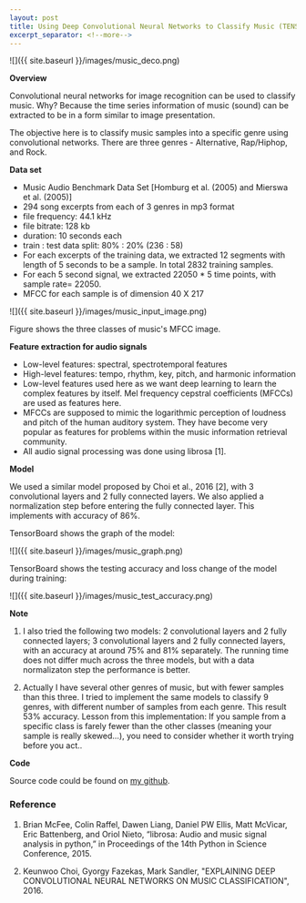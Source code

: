 ```yaml
---
layout: post
title: Using Deep Convolutional Neural Networks to Classify Music (TENSORFLOW) 
excerpt_separator: <!--more-->
---
```

<script src="https://cdn.mathjax.org/mathjax/latest/MathJax.js?config=TeX-AMS-MML_HTMLorMML"></script>

![]({{ site.baseurl }}/images/music_deco.png)
<!--more-->

**Overview**

Convolutional neural networks for image recognition can be used to classify music. Why? Because the time series information of music (sound) can be extracted to be in a form similar to image presentation.  

The objective here is to classify music samples into a specific genre using convolutional networks. There are three genres - Alternative, Rap/Hiphop, and Rock.

**Data set** 

* Music Audio Benchmark Data Set [Homburg et al. (2005) and Mierswa et al. (2005)]
* 294 song excerpts from each of 3 genres in mp3 format
* file frequency: 44.1 kHz
* file bitrate: 128 kb
* duration: 10 seconds each
* train : test data split:  80% : 20% (236 : 58)
* For each excerpts of the training data, we extracted 12 segments with length of 5 seconds to be a sample. In total 2832 training samples.
* For each 5 second signal, we extracted 22050 * 5 time points, with sample rate= 22050.  
* MFCC for each sample is of dimension 40 X 217

![]({{ site.baseurl }}/images/music_input_image.png)

Figure shows the three classes of music's MFCC image.

**Feature extraction for audio signals**

* Low-level features: spectral, spectrotemporal features
* High-level features: tempo, rhythm, key, pitch, and harmonic information
* Low-level features used here as we want deep learning to learn the complex features by itself. Mel frequency cepstral coefficients (MFCCs) are used as features here.
* MFCCs are supposed to mimic the logarithmic perception of loudness and pitch of the human auditory system. They have become very popular as features for problems within the music information retrieval community. 
* All audio signal processing was done using librosa [1].

**Model**

We used a similar model proposed by Choi et al., 2016 [2], with 3 convolutional layers and 2 fully connected layers. We also applied a normalization step before entering the fully connected layer. This implements with accuracy of 86%.

TensorBoard shows the graph of the model:

![]({{ site.baseurl }}/images/music_graph.png)

TensorBoard shows the testing accuracy and loss change of the model during training:

![]({{ site.baseurl }}/images/music_test_accuracy.png)

**Note**

1. I also tried the following two models: 2 convolutional layers and 2 fully connected layers; 3 convolutional layers and 2 fully connected layers, with an accuracy at around 75% and 81% separately. The running time does not differ much across the three models, but with a data normalizaton step the performance is better. 

2. Actually I have several other genres of music, but with fewer samples than this three. I tried to implement the same models to classify 9 genres, with different number of samples from each genre. This result 53% accuracy. Lesson from this implementation: If you sample from a specific class is farely fewer than the other classes (meaning your sample is really skewed...), you need to consider whether it worth trying before you act..

**Code**

Source code could be found on [my github](https://github.com/pestoo0221/tensorflow_music_CNN).

### Reference

1. Brian McFee, Colin Raffel, Dawen Liang, Daniel PW Ellis, Matt McVicar, Eric Battenberg, and Oriol Nieto, “librosa: Audio and music signal analysis in python,” in Proceedings of the 14th Python in Science Conference, 2015.

2. Keunwoo Choi, Gyorgy Fazekas, Mark Sandler, "EXPLAINING DEEP CONVOLUTIONAL NEURAL NETWORKS ON MUSIC CLASSIFICATION", 2016.
